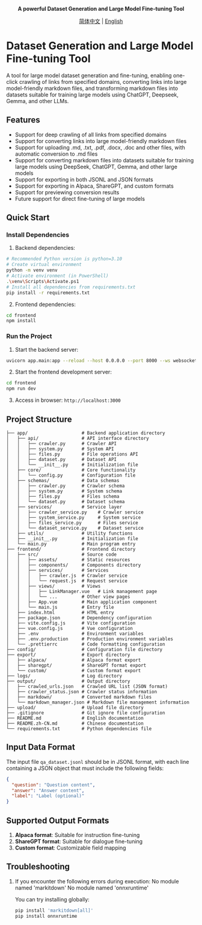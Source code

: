 <div align="center">

**A powerful Dataset Generation and Large Model Fine-tuning Tool**

[简体中文](./README.md) | [English](./README.en.md)

</div>

# Dataset Generation and Large Model Fine-tuning Tool

A tool for large model dataset generation and fine-tuning, enabling one-click crawling of links from specified domains, converting links into large model-friendly markdown files, and transforming markdown files into datasets suitable for training large models using ChatGPT, Deepseek, Gemma, and other LLMs.

## Features

- Support for deep crawling of all links from specified domains
- Support for converting links into large model-friendly markdown files
- Support for uploading .md, .txt, .pdf, .docx, .doc and other files, with automatic conversion to .md files
- Support for converting markdown files into datasets suitable for training large models using DeepSeek, ChatGPT, Gemma, and other large models
- Support for exporting in both JSONL and JSON formats
- Support for exporting in Alpaca, ShareGPT, and custom formats
- Support for previewing conversion results
- Future support for direct fine-tuning of large models

## Quick Start

### Install Dependencies

1. Backend dependencies:

```bash
# Recommended Python version is python=3.10
# Create virtual environment
python -m venv venv
# Activate environment (in PowerShell)
.\venv\Scripts\Activate.ps1
# Install all dependencies from requirements.txt
pip install -r requirements.txt
```

2. Frontend dependencies:

```bash
cd frontend
npm install
```

### Run the Project

1. Start the backend server:

```bash
uvicorn app.main:app --reload --host 0.0.0.0 --port 8000 --ws websockets
```

2. Start the frontend development server:

```bash
cd frontend
npm run dev
```

3. Access in browser: `http://localhost:3000`

## Project Structure

```
├── app/                    # Backend application directory
│   ├── api/                # API interface directory
│   │   ├── crawler.py      # Crawler API
│   │   ├── system.py       # System API
│   │   ├── files.py        # File operations API
│   │   ├── dataset.py      # Dataset API
│   │   └── __init__.py     # Initialization file
│   ├── core/               # Core functionality
│   │   └── config.py       # Configuration file
│   ├── schemas/            # Data schemas
│   │   ├── crawler.py      # Crawler schema
│   │   ├── system.py       # System schema
│   │   ├── files.py        # Files schema
│   │   └── dataset.py      # Dataset schema
│   ├── services/           # Service layer
│   │   ├── crawler_service.py    # Crawler service
│   │   ├── system_service.py     # System service
│   │   ├── files_service.py      # Files service
│   │   └── dataset_service.py    # Dataset service
│   ├── utils/              # Utility functions
│   ├── __init__.py         # Initialization file
│   └── main.py             # Main program entry
├── frontend/               # Frontend directory
│   ├── src/                # Source code
│   │   ├── assets/         # Static resources
│   │   ├── components/     # Components directory
│   │   ├── services/       # Services
│   │   │   ├── crawler.js  # Crawler service
│   │   │   └── request.js  # Request service
│   │   ├── views/          # Views
│   │   │   ├── LinkManager.vue   # Link management page
│   │   │   └── ...         # Other view pages
│   │   ├── App.vue         # Main application component
│   │   └── main.js         # Entry file
│   ├── index.html          # HTML entry
│   ├── package.json        # Dependency configuration
│   ├── vite.config.js      # Vite configuration
│   ├── vue.config.js       # Vue configuration
│   ├── .env                # Environment variables
│   ├── .env.production     # Production environment variables
│   └── .prettierrc         # Code formatting configuration
├── config/                 # Configuration file directory
├── export/                 # Export directory
│   ├── alpaca/             # Alpaca format export
│   ├── sharegpt/           # ShareGPT format export
│   └── custom/             # Custom format export
├── logs/                   # Log directory
├── output/                 # Output directory
│   ├── crawled_urls.json   # Crawled URL list (JSON format)
│   ├── crawler_status.json # Crawler status information
│   ├── markdown/           # Converted markdown files
│   └── markdown_manager.json # Markdown file management information
├── upload/                 # Upload file directory
├── .gitignore              # Git ignore file configuration
├── README.md               # English documentation
├── README.zh-CN.md         # Chinese documentation
└── requirements.txt        # Python dependencies file
```

## Input Data Format

The input file `qa_dataset.jsonl` should be in JSONL format, with each line containing a JSON object that must include the following fields:

```json
{
  "question": "Question content",
  "answer": "Answer content",
  "label": "Label (optional)"
}
```

## Supported Output Formats

1. **Alpaca format**: Suitable for instruction fine-tuning
2. **ShareGPT format**: Suitable for dialogue fine-tuning
3. **Custom format**: Customizable field mapping

## Troubleshooting

1. If you encounter the following errors during execution:
   No module named 'markitdown'
   No module named 'onnxruntime'

   You can try installing globally:
   ```bash
   pip install 'markitdown[all]'
   pip install onnxruntime
   ```